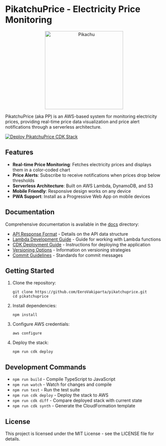 # PikatchuPrice - Electricity Price Monitoring

<p align="center">
  <img src="https://www.freeiconspng.com/uploads/pikachu-transparent-29.gif" alt="Pikachu" width="250"/>
</p>

PikatchuPrice (aka PP) is an AWS-based system for monitoring electricity prices, providing real-time price data visualization and price alert notifications through a serverless architecture.

[![Deploy PikatchuPrice CDK Stack](https://github.com/EeroVakiparta/pikatchuprice/actions/workflows/cdk-deploy.yml/badge.svg)](https://github.com/EeroVakiparta/pikatchuprice/actions/workflows/cdk-deploy.yml)

## Features

- **Real-time Price Monitoring**: Fetches electricity prices and displays them in a color-coded chart
- **Price Alerts**: Subscribe to receive notifications when prices drop below thresholds
- **Serverless Architecture**: Built on AWS Lambda, DynamoDB, and S3
- **Mobile Friendly**: Responsive design works on any device
- **PWA Support**: Install as a Progressive Web App on mobile devices

## Documentation

Comprehensive documentation is available in the [docs](./docs) directory:

- [API Response Format](./docs/api-response-format.md) - Details on the API data structure
- [Lambda Development Guide](./docs/lambda-development-guide.md) - Guide for working with Lambda functions
- [CDK Deployment Guide](./docs/cdk-deployment-guide.md) - Instructions for deploying the application
- [Versioning Options](./docs/versioning-options.md) - Information on versioning strategies
- [Commit Guidelines](./docs/commit-guidelines.md) - Standards for commit messages

## Getting Started

1. Clone the repository:
   ```
   git clone https://github.com/EeroVakiparta/pikatchuprice.git
   cd pikatchuprice
   ```

2. Install dependencies:
   ```
   npm install
   ```

3. Configure AWS credentials:
   ```
   aws configure
   ```

4. Deploy the stack:
   ```
   npm run cdk deploy
   ```

## Development Commands

* `npm run build`   - Compile TypeScript to JavaScript
* `npm run watch`   - Watch for changes and compile
* `npm run test`    - Run the test suite
* `npm run cdk deploy` - Deploy the stack to AWS
* `npm run cdk diff`  - Compare deployed stack with current state
* `npm run cdk synth` - Generate the CloudFormation template

## License

This project is licensed under the MIT License - see the LICENSE file for details.
